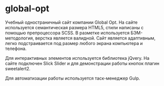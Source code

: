 # global-opt
Учебный одностраничный сайт компании Global Opt. На сайте используется семантическая размера HTML5, стили написаны с помощью препроцессора SCSS. В разметке используется БЭМ-методология, верстка является валидной. Сайт является адаптивным, легко подстраивается под размер любого экрана компьютера и телефона.

Для интерактивных элементов используется библиотека jQvery. На сайте подключен Slick Slider и для демонстрации работы кнопок плагин sweetalert2.

Для автоматизации работы используется таск-менеджер Gulp.
